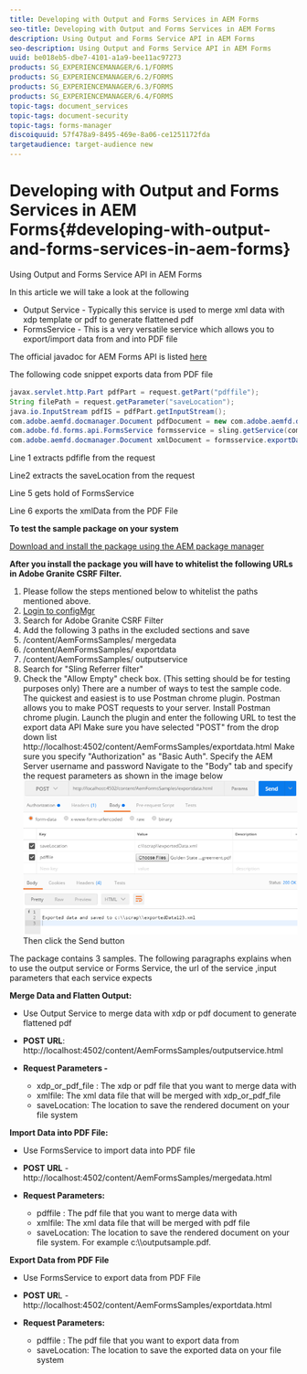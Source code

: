 ```yaml
---
title: Developing with Output and Forms Services in AEM Forms
seo-title: Developing with Output and Forms Services in AEM Forms
description: Using Output and Forms Service API in AEM Forms
seo-description: Using Output and Forms Service API in AEM Forms
uuid: be018eb5-dbe7-4101-a1a9-bee11ac97273
products: SG_EXPERIENCEMANAGER/6.1/FORMS
products: SG_EXPERIENCEMANAGER/6.2/FORMS
products: SG_EXPERIENCEMANAGER/6.3/FORMS
products: SG_EXPERIENCEMANAGER/6.4/FORMS
topic-tags: document_services
topic-tags: document-security
topic-tags: forms-manager
discoiquuid: 57f478a9-8495-469e-8a06-ce1251172fda
targetaudience: target-audience new
---
```


# Developing with Output and Forms Services in AEM Forms{#developing-with-output-and-forms-services-in-aem-forms}

Using Output and Forms Service API in AEM Forms

In this article we will take a look at the following

* Output Service - Typically this service is used to merge xml data with xdp template or pdf to generate flattened pdf
* FormsService - This is a very versatile service which allows you to export/import data from and into PDF file

The official javadoc for AEM Forms API is listed [here](https://helpx.adobe.com/aem-forms/6/javadocs/com/adobe/fd/output/api/package-summary.html)

The following code snippet exports data from PDF file

```java {.line-numbers}
javax.servlet.http.Part pdfPart = request.getPart("pdffile");
String filePath = request.getParameter("saveLocation");
java.io.InputStream pdfIS = pdfPart.getInputStream();
com.adobe.aemfd.docmanager.Document pdfDocument = new com.adobe.aemfd.docmanager.Document(pdfIS);
com.adobe.fd.forms.api.FormsService formsservice = sling.getService(com.adobe.fd.forms.api.FormsService.class);
com.adobe.aemfd.docmanager.Document xmlDocument = formsservice.exportData(pdfDocument,com.adobe.fd.forms.api.DataFormat.Auto);
```

Line 1 extracts  pdfifle  from the request

Line2 extracts the saveLocation from the request

Line 5 gets hold of FormsService

Line 6 exports the xmlData from the PDF File

**To test the sample package on your system**

[Download and install the package using the AEM package manager](assets/outputandformsservice.zip)

**After you install the package you will have to whitelist the following URLs in Adobe Granite CSRF Filter.**

1. Please follow the steps mentioned below to whitelist the paths mentioned above.
1. [Login to configMgr](http://localhost:4502/system/console/configMgr)
1. Search for Adobe Granite CSRF Filter
1. Add the following 3 paths in the excluded sections and save
1. /content/AemFormsSamples/  mergedata 
1. /content/AemFormsSamples/  exportdata 
1. /content/AemFormsSamples/  outputservice 
1. Search for "Sling Referrer filter"
1. Check the "Allow Empty" check box. (This setting should be for testing purposes only)
There are a number of ways to test the sample code. The quickest and easiest is to use Postman chrome plugin. Postman allows you to make POST requests to your server. Install Postman chrome plugin. Launch the plugin and enter the following URL to test the export data API
Make sure you have selected "POST" from the drop down list
http://localhost:4502/content/AemFormsSamples/exportdata.html
Make sure you specify "Authorization" as "Basic Auth". Specify the AEM Server username and password
Navigate to the "Body" tab and specify the request parameters as shown in the image below
![export](assets/postexport.png)
Then click the Send button

The package contains 3 samples. The following paragraphs explains when to use the output service or Forms Service, the  url  of the service ,input parameters that each service expects

**Merge Data and Flatten Output:**

* Use Output Service to merge data with  xdp  or pdf document to generate flattened pdf
* **POST URL**: http://localhost:4502/content/AemFormsSamples/outputservice.html
* **Request Parameters -**

    * xdp_or_pdf_file : The xdp or pdf file that you want to merge data with
    * xmlfile: The xml data file that will be merged with xdp_or_pdf_file
    * saveLocation: The location to save the rendered document on your file system

**Import Data into PDF File:**
* Use FormsService to import data into PDF file  
* **POST URL** - http://localhost:4502/content/AemFormsSamples/mergedata.html
* **Request Parameters:**

    * pdffile : The pdf file that you want to merge data with
    * xmlfile: The xml data file that will be merged with pdf file
    * saveLocation: The location to save the rendered document on your file system. For example c:\\\outputsample.pdf.

**Export Data from PDF File**
* Use FormsService to export data from PDF File
* **POST UR**L - http://localhost:4502/content/AemFormsSamples/exportdata.html
* **Request Parameters:**

    * pdffile : The pdf file that you want to export data from
    * saveLocation: The location to save the exported data on your file system
